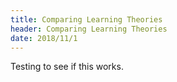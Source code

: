 ```yaml
---
title: Comparing Learning Theories
header: Comparing Learning Theories
date: 2018/11/1
---
```


Testing to see if this works.
